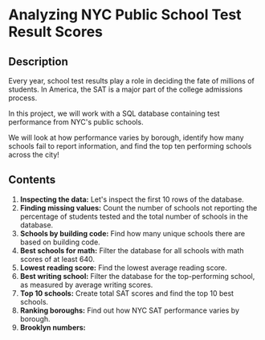 # Analyzing NYC Public School Test Result Scores
## Description 
Every year, school test results play a role in deciding the fate of millions of students. In America, the SAT is a major part of the college admissions process.

In this project, we will work with a SQL database containing test performance from NYC's public schools.

We will look at how performance varies by borough, identify how many schools fail to report information, and find the top ten performing schools across the city!
## Contents
1. **Inspecting the data:** Let's inspect the first 10 rows of the database.
2. **Finding missing values:** Count the number of schools not reporting the percentage of students tested and the total number of schools in the database.
3. **Schools by building code:** Find how many unique schools there are based on building code.
4. **Best schools for math:** Filter the database for all schools with math scores of at least 640.
5. **Lowest reading score:** Find the lowest average reading score.
6. **Best writing school:** Filter the database for the top-performing school, as measured by average writing scores.
7. **Top 10 schools:** Create total SAT scores and find the top 10 best schools.
8. **Ranking boroughs:** Find out how NYC SAT performance varies by borough.
9. **Brooklyn numbers:**